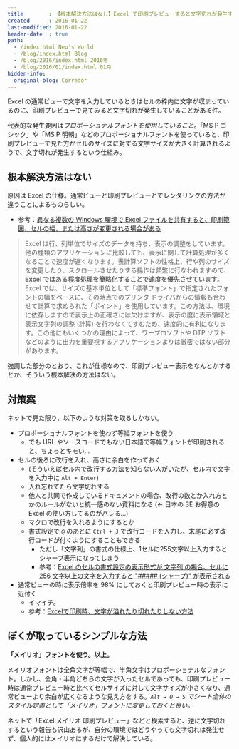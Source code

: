 ```yaml
---
title        : 【根本解決方法はなし】Excel で印刷プレビューすると文字切れが発生する件の原因と対策
created      : 2016-01-22
last-modified: 2016-01-22
header-date  : true
path:
  - /index.html Neo's World
  - /blog/index.html Blog
  - /blog/2016/index.html 2016年
  - /blog/2016/01/index.html 01月
hidden-info:
  original-blog: Corredor
---
```


Excel の通常ビューで文字を入力しているときはセルの枠内に文字が収まっているのに、印刷プレビューで見てみると文字切れが発生していることがある件。

代表的な発生要因は*プロポーショナルフォントを使用していること*。「MS P ゴシック」や「MS P 明朝」などのプロポーショナルフォントを使っていると、印刷プレビューで見た方がセルのサイズに対する文字サイズが大きく計算されるようで、文字切れが発生するという仕組み。

## 根本解決方法はない

原因は Excel の仕様。通常ビューと印刷プレビューとでレンダリングの方法が違うことによるものらしい。

- 参考：[異なる複数の Windows 環境で Excel ファイルを共有すると、印刷範囲、セルの幅、または高さが変更される場合がある](https://support.microsoft.com/ja-jp/kb/400271)

> Excel は行、列単位でサイズのデータを持ち、表示の調整をしています。他の種類のアプリケーションに比較しても、表示に関して計算処理が多くなることで速度が遅くなります。表計算ソフトの性格上、行や列のサイズを変更したり、スクロールさせたりする操作は頻繁に行なわれますので、**Excel ではある程度処理を簡略化することで速度を優先させています**。Excel では、サイズの基本単位として「標準フォント」で指定されたフォントの幅をベースに、その時点でのプリンタ ドライバからの情報も合わせて計算で求められた「ポイント」を使用しています。この方法は、環境に依存しますので表示上の正確さには欠けますが、表示の度に表示領域と表示文字列の調整 (計算) を行わなくてすむため、速度的に有利になります。この他にもいくつかの理由によって、ワープロソフトや DTP ソフトなどのように出力を重要視するアプリケーションよりは厳密ではない部分があります。

強調した部分のとおり、これが仕様なので、印刷プレビュー表示をなんとかするとか、そういう根本解決の方法はない。

## 対策案

ネットで見た限り、以下のような対策を取るしかない。

- プロポーショナルフォントを使わず等幅フォントを使う
  - でも URL やソースコードでもない日本語で等幅フォントが印刷されると、ちょっとキモい…
- セルの後ろに改行を入れ、高さに余白を作っておく
  - (そういえばセル内で改行する方法を知らない人がいたが、セル内で文字を入力中に `Alt + Enter`)
  - 入れ忘れてたら文字切れする
  - 他人と共同で作成しているドキュメントの場合、改行の数とか入れ方とかのルールがないと統一感のない資料になる (← 日本の SE お得意の Excel の使い方してるのがバレる…)
  - マクロで改行を入れるようにするとか
  - 書式設定で `@` のあとに `Ctrl + J` で改行コードを入力し、末尾に必ず改行コードが付くようにすることもできる
      - ただし「文字列」の書式の仕様上、1セルに255文字以上入力するとシャープ表示になってしまう
      - 参考：[Excel のセルの書式設定の表示形式が 文字列 の場合、セルに 256 文字以上の文字を入力すると "##### (シャープ)" が表示される](https://support.microsoft.com/ja-jp/kb/410234)
- 通常ビューの時に表示倍率を 98% にしておくと印刷プレビュー時の表示に近付く
  - イマイチ。
  - 参考：[Excelで印刷時、文字が溢れたり切れたりしない方法](http://bunsyoka.blog.fc2.com/blog-entry-52.html)

## ぼくが取っているシンプルな方法

**「メイリオ」フォントを使う。以上。**

メイリオフォントは全角文字が等幅で、半角文字はプロポーショナルなフォント。しかし、全角・半角どちらの文字が入ったセルであっても、印刷プレビュー時は通常プレビュー時と比べてセルサイズに対して文字サイズが小さくなり、通常ビューより余白が広くなるような見え方をする。*`Alt → O → S` でシート全体のスタイル定義として「メイリオ」フォントに変更しておくと良い。*

ネットで「Excel メイリオ 印刷プレビュー」などと検索すると、逆に文字切れするという報告も沢山あるが、自分の環境ではどうやっても文字切れは発生せず、個人的にはメイリオにするだけで解決している。
